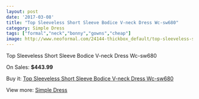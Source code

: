 ```yaml
---
layout: post
date: '2017-03-08'
title: "Top Sleeveless Short Sleeve Bodice V-neck Dress Wc-sw680"
category: Simple Dress
tags: ["formal","neck","bonny","gowns","cheap"]
image: http://www.neoformal.com/24144-thickbox_default/top-sleeveless-short-sleeve-bodice-v-neck-dress-wc-sw680.jpg
---
```

Top Sleeveless Short Sleeve Bodice V-neck Dress Wc-sw680

On Sales: **$443.99**
<a href="https://www.neoformal.com/en/simple-dress/8202-top-sleeveless-short-sleeve-bodice-v-neck-dress-wc-sw680.html"><amp-img layout="responsive" width="600" height="600" src="//www.neoformal.com/24144-thickbox_default/top-sleeveless-short-sleeve-bodice-v-neck-dress-wc-sw680.jpg" alt="Top Sleeveless Short Sleeve Bodice V-neck Dress Wc-sw680 0" /></a>
<a href="https://www.neoformal.com/en/simple-dress/8202-top-sleeveless-short-sleeve-bodice-v-neck-dress-wc-sw680.html"><amp-img layout="responsive" width="600" height="600" src="//www.neoformal.com/24145-thickbox_default/top-sleeveless-short-sleeve-bodice-v-neck-dress-wc-sw680.jpg" alt="Top Sleeveless Short Sleeve Bodice V-neck Dress Wc-sw680 1" /></a>

Buy it: [Top Sleeveless Short Sleeve Bodice V-neck Dress Wc-sw680](https://www.neoformal.com/en/simple-dress/8202-top-sleeveless-short-sleeve-bodice-v-neck-dress-wc-sw680.html "Top Sleeveless Short Sleeve Bodice V-neck Dress Wc-sw680")

View more: [Simple Dress](https://www.neoformal.com/en/137-simple-dress "Simple Dress")